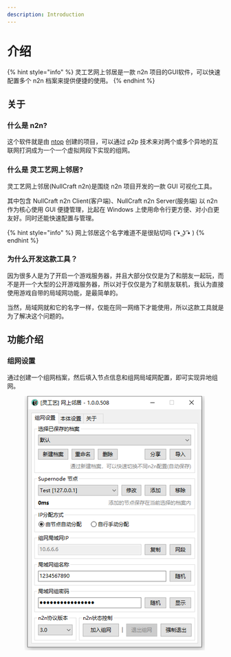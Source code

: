 ```yaml
---
description: Introduction
---
```


# 介绍

{% hint style="info" %}
灵工艺网上邻居是一款 n2n 项目的GUI软件，可以快速配置多个 n2n 档案来提供便捷的使用。
{% endhint %}

## 关于

### 什么是 n2n?

这个软件就是由 [ntop](https://github.com/ntop/n2n) 创建的项目，可以通过 p2p 技术来对两个或多个异地的互联网打洞成为一个一个虚拟网段下实现的组网。

### 什么是 灵工艺网上邻居?

灵工艺网上邻居(NullCraft n2n)是围绕 n2n 项目开发的一款 GUI 可视化工具。

其中包含 NullCraft n2n Client(客户端)、NullCraft n2n Server(服务端) 以 n2n 作为核心使用 GUI 便捷管理，比起在 Windows 上使用命令行更方便、对小白更友好。同时还能快速配置与管理。

{% hint style="info" %}
网上邻居这个名字难道不是很贴切吗 ( ͡• ͜ʖ ͡• )&#x20;
{% endhint %}

### 为什么开发这款工具？

因为很多人是为了开启一个游戏服务器，并且大部分仅仅是为了和朋友一起玩，而不是开一个大型的公开游戏服务器，所以对于仅仅是为了和朋友联机，我认为直接使用游戏自带的局域网功能，是最简单的。

当然，局域网就和它的名字一样，仅能在同一网络下才能使用，所以这款工具就是为了解决这个问题的。

## 功能介绍

### 组网设置

通过创建一个组网档案，然后填入节点信息和组网局域网配置，即可实现异地组网。

<div align="left">

<figure><img src="../../.gitbook/assets/n2n_1.png" alt=""><figcaption></figcaption></figure>

</div>



